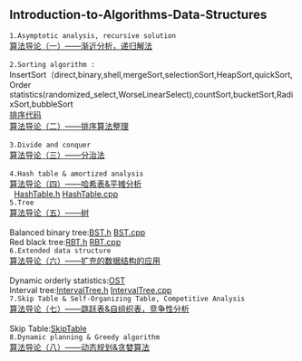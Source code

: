  ## Introduction-to-Algorithms-Data-Structures

`1.Asymptotic analysis, recursive solution `<br>
[算法导论（一）——渐近分析，递归解法](http://blog.csdn.net/u010385790/article/details/77892274)<br>  
`2.Sorting algorithm :`<br>
InsertSort（direct,binary,shell,mergeSort,selectionSort,HeapSort,quickSort,<br>Order statistics(randomized_select,WorseLinearSelect),countSort,bucketSort,RadixSort,bubbleSort<br> 
[排序代码](https://github.com/lymcool/Introduction-to-Algorithms-Data-Structures/blob/master/1_sort.cpp)<br>
[算法导论（二）——排序算法整理](http://blog.csdn.net/u010385790/article/details/78311022)<br>  
`3.Divide and conquer` <br>
[算法导论（三）——分治法](http://blog.csdn.net/u010385790/article/details/78311222)<br>  
`4.Hash table & amortized analysis` <br>
[算法导论（四）——哈希表&平摊分析](http://blog.csdn.net/u010385790/article/details/78313900)<br>  
[HashTable.h]()      [HashTable.cpp]()<br> 
`5.Tree` <br>
[算法导论（五）——树](http://blog.csdn.net/u010385790/article/details/78441456)<br>  
Balanced binary tree:[BST.h]()       [BST.cpp]()<br>
Red black tree:[RBT.h]()         [RBT.cpp]()<br>
`6.Extended data structure` <br>
[算法导论（六）——扩充的数据结构的应用](http://blog.csdn.net/u010385790/article/details/78442035)<br>  
Dynamic orderly statistics:[OST]()<br>
Interval tree:[IntervalTree.h](https://github.com/lymcool/Introduction-to-Algorithms-Data-Structures/blob/master/IntervalTree.h) 
[IntervalTree.cpp](https://github.com/lymcool/Introduction-to-Algorithms-Data-Structures/blob/master/IntervalTree.cpp)<br>
`7.Skip Table & Self-Organizing Table, Competitive Analysis` <br>
[算法导论（七）——跳跃表&自组织表，竞争性分析](http://blog.csdn.net/u010385790/article/details/78461263)<br>  
Skip Table:[SkipTable](https://github.com/lymcool/Introduction-to-Algorithms-Data-Structures/blob/master/SkipList.cpp)<br>
`8.Dynamic planning & Greedy algorithm` <br>
[算法导论（八）——动态规划&贪婪算法](http://blog.csdn.net/u010385790/article/details/78577644)<br>  


